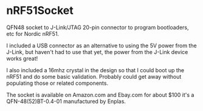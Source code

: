 # nRF51Socket
QFN48 socket to J-Link/JTAG 20-pin connector to program bootloaders, etc for Nordic nRF51.

I included a USB connector as an alternative to using the 5V power from the J-Link, but haven't had to use that yet, the power from the J-Link device works great!

I also included a 16mhz crystal in the design so that I could boot up the nRF51 and do some basic validation. Probably could get away without populating those or related components.

The socket is available on Amazon.com and Ebay.com for about $100 it's a QFN-48(52)BT-0.4-01 manufactured by Enplas.
